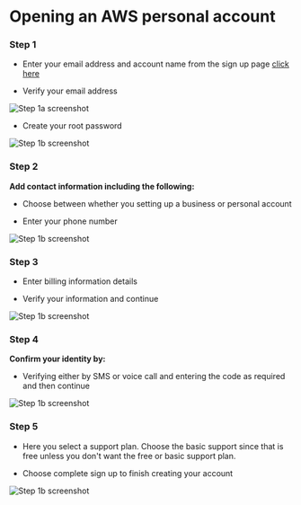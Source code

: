 # Opening an AWS personal account #

### Step 1 ###

- Enter your email address and account name from the sign up page [click here](https://aws.com)

- Verify your email address

![Step 1a screenshot](/AWS_Account/Images/SignUp_for_AWS_Step_1a.png)

- Create your root password

![Step 1b screenshot](/AWS_Account/Images/SignUp_for_AWS_Step_1b.png)

### Step 2 ###

**Add contact information including the following:**

- Choose between whether you setting up a business or personal account

- Enter your phone number

![Step 1b screenshot](/AWS_Account/Images/SignUp_for_AWS_Step_2.png)

### Step 3 ###

- Enter billing information details

- Verify your information and continue

![Step 1b screenshot](/AWS_Account/Images/SignUp_for_AWS_Step_3.png)

### Step 4 ###

**Confirm your identity by:**

- Verifying either by SMS or voice call and entering the code as required and then continue

![Step 1b screenshot](/AWS_Account/Images/SignUp_for_AWS_Step_4.png)

### Step 5 ###

- Here you select a support plan. Choose the basic support since that is free unless you don't want the free or basic support plan.

- Choose complete sign up to finish creating your account

![Step 1b screenshot](/AWS_Account/Images/SignUp_for_AWS_Step_5.png)
